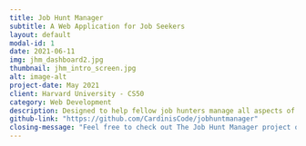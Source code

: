 ```yaml
---
title: Job Hunt Manager
subtitle: A Web Application for Job Seekers
layout: default
modal-id: 1
date: 2021-06-11
img: jhm_dashboard2.jpg
thumbnail: jhm_intro_screen.jpg
alt: image-alt
project-date: May 2021
client: Harvard University - CS50
category: Web Development
description: Designed to help fellow job hunters manage all aspects of the job hunt process, all in 1 place. Store all your job applications, upcoming interviews, interview preparation, notes, and your professional contacts (individual & business). 
github-link: "https://github.com/CardinisCode/jobhuntmanager"
closing-message: "Feel free to check out The Job Hunt Manager project on: "
---
```

